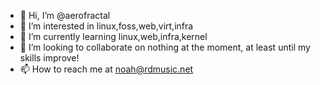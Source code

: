 - 👋 Hi, I’m @aerofractal
- 👀 I’m interested in linux,foss,web,virt,infra
- 🌱 I’m currently learning linux,web,infra,kernel
- 💞️ I’m looking to collaborate on nothing at the moment, at least until my skills improve!
- 📫 How to reach me at noah@rdmusic.net

<!---
rnoah74/rnoah74 is a ✨ special ✨ repository because its `README.md` (this file) appears on your GitHub profile.
You can click the Preview link to take a look at your changes.
--->
